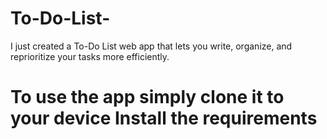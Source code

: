 # To-Do-List-
I just created a To-Do List web app that lets you write, organize, and reprioritize your tasks more
efficiently.


# To use the app simply clone it to your device Install the requirements
